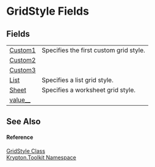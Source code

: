 # GridStyle Fields




## Fields
<table>
<tr>
<td><a href="d09ed05d-ecc5-c0d9-9907-ef4720e893fc.md">Custom1</a></td>
<td>Specifies the first custom grid style.</td></tr>
<tr>
<td><a href="f66313d8-1aa5-ffb3-300e-43f87518dd86.md">Custom2</a></td>
<td> </td></tr>
<tr>
<td><a href="3121ceb2-6323-a572-55b8-e8ad2ee93a1e.md">Custom3</a></td>
<td> </td></tr>
<tr>
<td><a href="e21fbbed-7cc4-fe99-8f9f-8e4db6b59f5a.md">List</a></td>
<td>Specifies a list grid style.</td></tr>
<tr>
<td><a href="54f9ac0a-c11f-a291-c36d-d50767e5650a.md">Sheet</a></td>
<td>Specifies a worksheet grid style.</td></tr>
<tr>
<td><a href="90ff1c12-31c7-6743-a316-4d4dbdbe9b66.md">value__</a></td>
<td> </td></tr>
</table>

## See Also


#### Reference
<a href="257798b9-755e-a397-9bd1-8f21564de23f.md">GridStyle Class</a>  
<a href="79d2eac2-21f4-54ff-7552-b20c33c30600.md">Krypton.Toolkit Namespace</a>  
